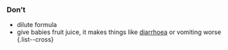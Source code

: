 ### Don’t
 
- dilute formula 
- give babies fruit juice, it makes things like [diarrhoea](/conditions/diarrhoea) or vomiting worse
{.list--cross}
